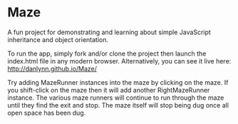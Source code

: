 Maze
====

A fun project for demonstrating and learning about simple JavaScript inheritance and object orientation.

To run the app, simply fork and/or clone the project then launch the index.html file in any modern browser.  Alternatively, you can see it live here: http://danlynn.github.io/Maze/

Try adding MazeRunner instances into the maze by clicking on the maze.  If you shift-click on the maze then it will add another RightMazeRunner instance.  The various maze runners will continue to run through the maze until they find the exit and stop.  The maze itself will stop being dug once all open space has been dug.
